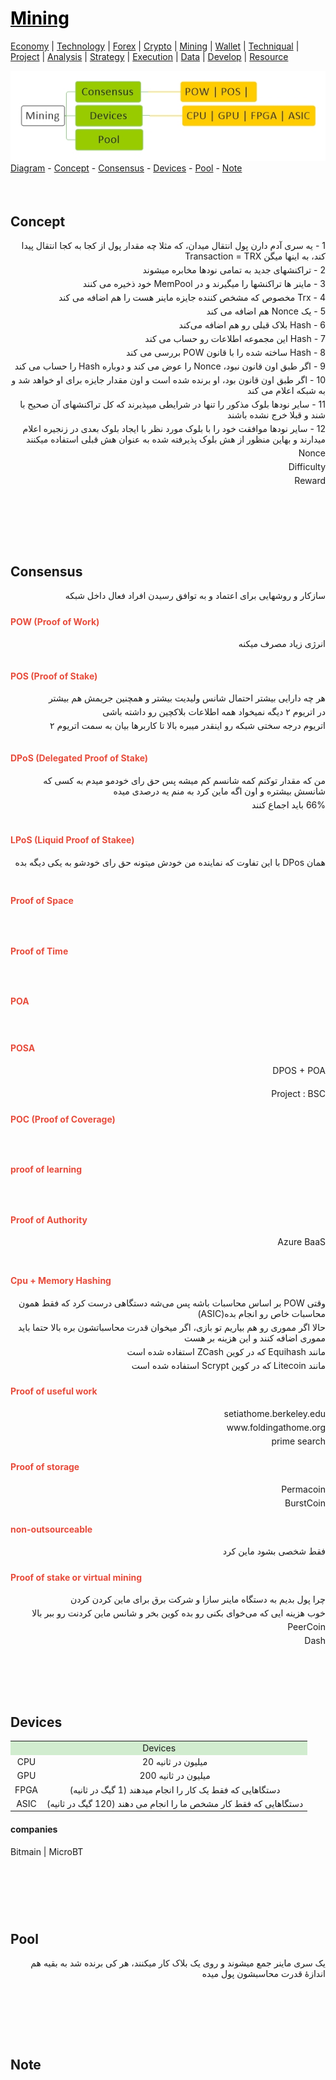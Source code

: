 <style>
.md0{padding-bottom: 150px;}
.md1{padding-bottom: 75px;}
.md2{padding-bottom: 50px;}
.md3{padding-bottom: 25px;}
.md4{padding-bottom: 5px;}
.md5{padding-bottom: 10px;}
.a{display: inline-block;width: 50px;background-color: white}
.b{display: inline-block;width: 150px;background-color: white}
.c{display: inline-block;width: 450px;background-color: white}
.d{display: inline-block;width: 400px;background-color: white}
.tbl1 td#header{background-color: D1ECCF}
.tbl1 tr#header{background-color: D1ECCF}
.red{color:#E74C3C}
.blue{color:#3498DB}
.green{color:#28B463}
table{border: 0px solid black;}
.child {display:inline-block;vertical-align: top;margin-right: 10px;}
</style>

# [<span style="color:black;">Mining</span>](../index.md) 

[Economy](economy.md) |
[Technology](technology.md) |
[Forex](forex.md) |
[Crypto](crypto.md) |
[Mining](mining.md) |
[Wallet](wallet.md) |
[Techniqual](techniqual.md) |
[Project](project.md) |
[Analysis](analysis.md) |
[Strategy](strategy.md) |
[Execution](execution.md) |
[Data](data.md) |
[Develop](develop.md) |
[Resource](resource.md)

<div align="left"><img src="diagram/mining.jpeg"></div>

<div class="md3">
<a href="#diagram">Diagram</a> - 
<a href="#concept">Concept</a> -
<a href="#consensus">Consensus</a> -
<a href="#devices">Devices</a> -
<a href="#pool">Pool</a> -
<a href="#note">Note</a>
</div>



<!-----------------------------------------------------------Concept----------------------------------------------------------->
<div class="md5"></div>

## Concept

<div class="" align="right" dir="rtl">
<div class="md4">1 - یه سری آدم دارن پول انتقال میدان، که مثلا چه مقدار پول از کجا به کجا انتقال پیدا کند، به اینها میگن Transaction = TRX</div>
<div class="md4">2 - تراکنشهای جدید به تمامی نودها مخابره میشوند</div>
<div class="md4">3 -  ماینر ها تراکنشها را میگیرند و در MemPool خود ذخیره می کنند </div>
<div class="md4">4 - Trx مخصوص که مشخص کننده جایزه ماینر هست را هم اضافه می کند</div>
<div class="md4">5 - یک Nonce هم اضافه می کند</div>
<div class="md4">6 - Hash بلاک قبلی‌ رو هم اضافه می‌کند</div>
<div class="md4">7 - Hash این مجموعه اطلاعات رو حساب می کند</div>
<div class="md4">8 - Hash ساخته شده را با قانون POW بررسی می کند</div>
<div class="md4">9 - اگر طبق اون قانون نبود، Nonce را عوض می کند و دوباره Hash را حساب می کند</div>
<div class="md4">10 - اگر طبق اون قانون بود، او برنده شده است و اون مقدار جایزه برای او خواهد شد و به شبکه اعلام می کند</div>
<div class="md4">11 - سایر نودها بلوک مذکور را تنها در شرایطی میپذیرند که کل تراکنشهای آن صحیح با شند و قبلا خرج نشده باشند</div>
<div class="md4">12 - سایر نودها موافقت خود را با بلوک مورد نظر با ایجاد بلوک بعدی در زنجیره اعلام میدارند و بهاین منظور از هش بلوک پذیرفته شده به عنوان هش قبلی استفاده میکنند</div>
<div class="md4">Nonce</div>
<div class="md4">Difficulty</div>
<div class="md4">Reward</div>
<div class="md4"></div>
<div class="md4"></div>
<div class="md4"></div>
</div>

<!-----------------------------------------------------------Consensus----------------------------------------------------------->
<div class="md1"></div>

## Consensus

<div class="" align="right" dir="rtl">
<div class="md4">سازکار و روشهایی برای اعتماد و به توافق رسیدن افراد فعال داخل شبکه</div>
</div>

<!--------------------------------------POW (Proof of Work)-->
#### <span class="red">POW (Proof of Work)</span>
<div class="" align="right" dir="rtl">
<div class="md4">انرژی زیاد مصرف میکنه</div>
<div class="md4"></div>
<div class="md4"></div>
</div>

<!--------------------------------------POS (Proof of Stake)-->
#### <span class="red">POS (Proof of Stake)</span>
<div class="" align="right" dir="rtl">
<div class="md4">هر چه دارایی بیشتر احتمال شانس ولیدیت بیشتر و همچنین جریمش هم بیشتر</div>
<div class="md4">در اتریوم ۲ دیگه نمیخواد همه  اطلاعات بلاکچین رو داشته باشی</div>
<div class="md4">اتریوم درجه سختی شبکه رو اینقدر میبره بالا تا کاربرها بیان به سمت اتریوم ۲</div>
<div class="md4"></div>
<div class="md4"></div>
</div>

<!--------------------------------------DPoS (Delegated Proof of Stake)-->
#### <span class="red">DPoS (Delegated Proof of Stake)</span>
<div class="" align="right" dir="rtl">
<div class="md4">من که مقدار توکنم کمه شانسم کم میشه پس حق رای خودمو میدم به کسی که شانسش بیشتره و اون اگه ماین کرد به منم یه درصدی میده</div>
<div class="md4">66% باید اجماع کنند</div>
<div class="md4"></div>
<div class="md4"></div>
<div class="md4"></div>
</div>

<!--------------------------------------LPoS (Liquid Proof of Stakee)-->
#### <span class="red">LPoS (Liquid Proof of Stakee)</span>
<div class="" align="right" dir="rtl">
<div class="md4">همان DPos با این تفاوت که نماینده من خودش میتونه حق رای خودشو به یکی دیگه بده</div>
<div class="md4"></div>
<div class="md4"></div>
<div class="md4"></div>
<div class="md4"></div>
</div>

<!--------------------------------------Proof of Space-->
#### <span class="red">Proof of Space</span>
<div class="" align="right" dir="rtl">
<div class="md4"></div>
<div class="md4"></div>
<div class="md4"></div>
<div class="md4"></div>
<div class="md4"></div>
</div>

<!--------------------------------------Proof of Time-->
#### <span class="red">Proof of Time</span>
<div class="" align="right" dir="rtl">
<div class="md4"></div>
<div class="md4"></div>
<div class="md4"></div>
<div class="md4"></div>
<div class="md4"></div>
</div>

<!--------------------------------------POA-->
#### <span class="red">POA</span>
<div class="" align="right" dir="rtl">
<div class="md4"></div>
<div class="md4"></div>
<div class="md4"></div>
<div class="md4"></div>
</div>

<!--------------------------------------POSA-->
#### <span class="red">POSA</span>
<div class="" align="right" dir="rtl">
<div class="md4">DPOS + POA</div>
<div class="md4"></div>
<div class="md4"></div>
<div class="md4"></div>
<div class="md4">Project : BSC</div>
</div>

<!--------------------------------------POC (Proof of Coverage)-->
#### <span class="red">POC (Proof of Coverage)</span>
<div class="" align="right" dir="rtl">
<div class="md4"></div>
<div class="md4"></div>
<div class="md4"></div>
<div class="md4"></div>
<div class="md4"></div>
</div>

<!--------------------------------------proof of learning-->
#### <span class="red">proof of learning</span>
<div class="" align="right" dir="rtl">
<div class="md4"></div>
<div class="md4"></div>
<div class="md4"></div>
<div class="md4"></div>
<div class="md4"></div>
</div>

<!--------------------------------------Proof of Authority-->
#### <span class="red">Proof of Authority</span>
<div class="" align="right" dir="rtl">
<div class="md4">Azure BaaS</div>
<div class="md4"></div>
<div class="md4"></div>
<div class="md4"></div>
<div class="md4"></div>
</div>


<!--------------------------------------Cpu + Memory-->
#### <span class="red">Cpu + Memory Hashing</span>
<div class="" align="right" dir="rtl">
<div class="md4">وقتی‌ POW بر اساس محاسبات باشه پس می‌شه دستگاهی درست کرد که فقط همون محاسبات خاص رو انجام بده(ASIC)</div>
<div class="md4">حالا اگر مموری رو هم بیاریم تو بازی، اگر میخوان قدرت محاسباتشون بره بالا حتما باید مموری اضافه کنند و این هزینه بر هست</div>
<div class="md4">مانند Equihash که در کوین ZCash استفاده شده است</div>
<div class="md4">مانند Litecoin که در کوین Scrypt استفاده شده است</div>
</div>

<!--------------------------------------Proof of useful work-->
#### <span class="red">Proof of useful work</span>
<div class="" align="right" dir="rtl">
<div class="md4">setiathome.berkeley.edu</div>
<div class="md4">www.foldingathome.org</div>
<div class="md4">prime search</div>
</div>

<!--------------------------------------Proof of storage-->
#### <span class="red">Proof of storage</span>
<div class="" align="right" dir="rtl">
<div class="md4">Permacoin</div>
<div class="md4">BurstCoin</div>
</div>

<!--------------------------------------non-outsourceable-->
#### <span class="red">non-outsourceable</span>
<div class="" align="right" dir="rtl">
<div class="md4">فقط شخصی‌ بشود ماین کرد</div>
</div>

<!--------------------------------------Proof of stake or virtual mining-->
#### <span class="red">Proof of stake or virtual mining</span>
<div align="right" dir="rtl">
<div class="md4">چرا پول بدیم به دستگاه ماینر سازا و شرکت برق برای ماین کردن کردن </div>
<div class="md4"> خوب هزینه ایی که می‌خوای بکنی‌ رو بده کوین بخر و شانس ماین کردنت رو ببر بالا</div>
<div class="md4">PeerCoin</div>
<div class="md4">Dash</div>
</div>



<!-----------------------------------------------------------Devices----------------------------------------------------------->
<div class="md1"></div>

## Devices

<table><tbody>
<tr><td colspan="2" align="center" bgcolor="D1ECCF">Devices</td></tr>
<tr>
<td  align="center">CPU</td>
<td align="center">20 میلیون در ثانیه</td>
</tr>
<tr>
<td  align="center">GPU</td>
<td align="center">200 میلیون در ثانیه</td>
</tr>
<tr>
<td  align="center">FPGA</td>
<td align="center"><span>دستگاهایی که فقط یک کار را انجام میدهند</span> <span>(1 گیگ در ثانیه)</span></td>
</tr>
<tr>
<td  align="center">ASIC</td>
<td align="center"><span>دستگاهایی که فقط کار مشخص ما را انجام می دهند</span> <span>(120 گیگ در ثانیه)</span></td>
</tr>
</tbody></table>

#### companies

<div class="" align="left" dir="ltr">
<div class="md4">Bitmain | MicroBT</div>
<div class="md4"></div>
<div class="md4"></div>
</div>



<!-----------------------------------------------------------Pool----------------------------------------------------------->
<div class="md1"></div>

##  Pool

<div class="" align="right" dir="rtl">
<div class="md4">یک سری ماینر جمع میشوند و روی یک بلاک کار میکنند، هر کی‌ برنده شد به بقیه هم اندازهٔ قدرت محاسبشون پول میده</div>
<div class="md4"></div>
<div class="md4"></div>
<div class="md4"></div>
</div>



<!-----------------------------------------------------------Note----------------------------------------------------------->
<div class="md1"></div>

## Note

<div class="" align="right" dir="rtl">
<div class="md4"></div>
<div class="md4"></div>
<div class="md4"></div>
<div class="md4"></div>
</div>